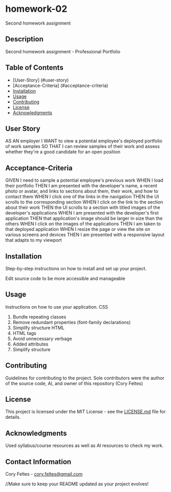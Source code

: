 # homework-02
Second homework assignment


## Description
Second homework assignment - Professional Portfolio

## Table of Contents
- [User-Story] (#user-story)
- [Acceptance-Criteria] (#acceptance-criteria)
- [Installation](#installation)
- [Usage](#usage)
- [Contributing](#contributing)
- [License](#license)
- [Acknowledgments](#acknowledgments)


## User Story
AS AN employer
I WANT to view a potential employee's deployed portfolio of work samples
SO THAT I can review samples of their work and assess whether they're a good candidate for an open position

## Acceptance-Criteria
GIVEN I need to sample a potential employee's previous work
WHEN I load their portfolio
THEN I am presented with the developer's name, a recent photo or avatar, and links to sections about them, their work, and how to contact them
WHEN I click one of the links in the navigation
THEN the UI scrolls to the corresponding section
WHEN I click on the link to the section about their work
THEN the UI scrolls to a section with titled images of the developer's applications
WHEN I am presented with the developer's first application
THEN that application's image should be larger in size than the others
WHEN I click on the images of the applications
THEN I am taken to that deployed application
WHEN I resize the page or view the site on various screens and devices
THEN I am presented with a responsive layout that adapts to my viewport

## Installation
Step-by-step instructions on how to install and set up your project.

Edit source code to be more accessible and manageable

## Usage
Instructions on how to use your application.
CSS
1. Bundle repeating classes
2. Remove redundant properties (font-family declarations)
3. Simplify structure
HTML
1. HTML tags
2. Avoid unnecessary verbage
3. Added attributes
4. Simplify structure

## Contributing
Guidelines for contributing to the project.
Sole contributors were the author of the source code, AI, and owner of this repository (Cory Feltes) 

## License
This project is licensed under the MIT License - see the [LICENSE.md](LICENSE.md) file for details.

## Acknowledgments
Used syllabus/course resources as well as AI resources to check my work.

## Contact Information
Cory Feltes - cory.feltes@gmail.com


//Make sure to keep your README updated as your project evolves!